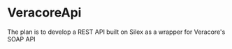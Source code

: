 VeracoreApi
===========
The plan is to develop a REST API built on Silex as a wrapper for Veracore's SOAP API
